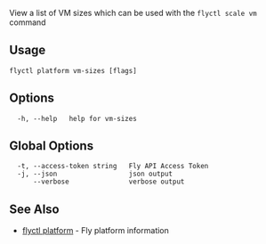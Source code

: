 View a list of VM sizes which can be used with the `flyctl scale vm` command

## Usage

~~~
flyctl platform vm-sizes [flags]
~~~

## Options

~~~
  -h, --help   help for vm-sizes
~~~

## Global Options

~~~
  -t, --access-token string   Fly API Access Token
  -j, --json                  json output
      --verbose               verbose output
~~~

## See Also

* [flyctl platform](/docs/flyctl/platform/)	 - Fly platform information

